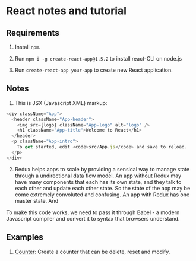# React notes and tutorial

## Requirements

1. Install `npm`.

2. Run `npm i -g create-react-app@1.5.2` to install react-CLI on node.js

3. Run `create-react-app your-app` to create new React application.

## Notes

1. This is JSX (Javascript XML) markup:

```javascript
<div className="App">
  <header className="App-header">
    <img src={logo} className="App-logo" alt="logo" />
    <h1 className="App-title">Welcome to React</h1>
  </header>
  <p className="App-intro">
    To get started, edit <code>src/App.js</code> and save to reload.
  </p>
</div>
```

2. Redux helps apps to scale by providing a sensical way to manage state through a undirectional data flow model. An app without Redux may have many components that each has its own state, and they talk to each other and update each other state. So the state of the app may be come extremely convoluted and confusing. An app with Redux has one master state. And

To make this code works, we need to pass it through Babel - a modern Javascript compiler and convert it to syntax that browsers understand.

## Examples

1. [Counter](../master/Counter): Create a counter that can be delete, reset and modify.
